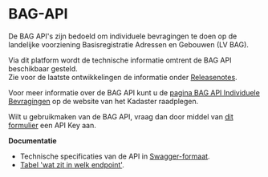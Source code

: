 # BAG-API
De BAG API's zijn bedoeld om individuele bevragingen te doen op de landelijke voorziening Basisregistratie Adressen en Gebouwen (LV BAG).   

Via dit platform wordt de technische informatie omtrent de BAG API beschikbaar gesteld.   
Zie voor de laatste ontwikkelingen de informatie onder [Releasenotes](https://github.com/lvbag/BAG-API/tree/master/Releasenotes).

Voor meer informatie over de BAG API kunt u de [pagina BAG API Individuele Bevragingen](https://www.kadaster.nl/zakelijk/producten/adressen-en-gebouwen/bag-api-individuele-bevragingen) op de website van het Kadaster raadplegen.

Wilt u gebruikmaken van de BAG API, vraag dan door middel van [dit formulier](https://formulieren.kadaster.nl/aanvraag_bag_api_individuele_bevragingen_productie) een API Key aan. 


__Documentatie__    
  
* Technische specificaties van de API in [Swagger-formaat](https://github.com/lvbag/BAG-API/tree/master/Technische%20specificatie).
* [Tabel 'wat zit in welk endpoint'](https://github.com/lvbag/BAG-API/blob/master/Documentatie/Tabel%20_Wat%20zit%20in%20welk%20endpoint_.pdf).

